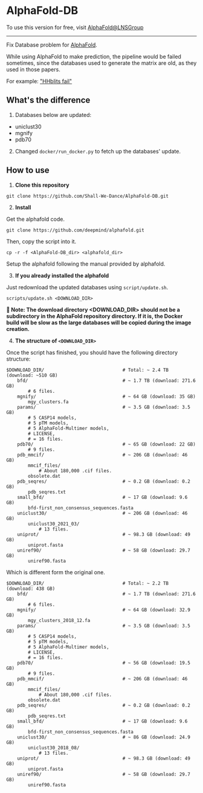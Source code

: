 # AlphaFold-DB

To use this version for free, visit [AlphaFold@LNSGroup](http://neuralmachine.cc:8080)

---

Fix Database problem for [AlphaFold](https://github.com/deepmind/alphafold).

While using AlphaFold to make prediction, the pipeline would be failed sometimes, since the databases used to generate the matrix are old, as they used in those papers.

For example: ["HHblits fail"](https://github.com/deepmind/alphafold/issues/257#issuecomment-986183590)

## What's the difference

1. Databases below are updated:

+ uniclust30
+ mgnify
+ pdb70

2. Changed `docker/run_docker.py` to fetch up the databases' update.


## How to use

1. **Clone this repository**

```
git clone https://github.com/Shall-We-Dance/AlphaFold-DB.git
```

2. **Install**

Get the alphafold code.

```
git clone https://github.com/deepmind/alphafold.git
```

Then, copy the script into it.

```
cp -r -f <AlphaFold-DB_dir> <alphafold_dir>
```

Setup the alphafold following the manual provided by alphafold.

3. **If you already installed the alphafold**

Just redownload the updated databases using `script/update.sh`.

```
scripts/update.sh <DOWNLOAD_DIR>
```

**📒 Note: The download directory <DOWNLOAD_DIR> should not be a subdirectory in the AlphaFold repository directory. If it is, the Docker build will be slow as the large databases will be copied during the image creation.**

4. **The structure of `<DOWNLOAD_DIR>`**

Once the script has finished, you should have the following directory structure:

```
$DOWNLOAD_DIR/                             # Total: ~ 2.4 TB (download: ~510 GB)
    bfd/                                   # ~ 1.7 TB (download: 271.6 GB)
        # 6 files.
    mgnify/                                # ~ 64 GB (download: 35 GB)
        mgy_clusters.fa
    params/                                # ~ 3.5 GB (download: 3.5 GB)
        # 5 CASP14 models,
        # 5 pTM models,
        # 5 AlphaFold-Multimer models,
        # LICENSE,
        # = 16 files.
    pdb70/                                 # ~ 65 GB (download: 22 GB)
        # 9 files.
    pdb_mmcif/                             # ~ 206 GB (download: 46 GB)
        mmcif_files/
            # About 180,000 .cif files.
        obsolete.dat
    pdb_seqres/                            # ~ 0.2 GB (download: 0.2 GB)
        pdb_seqres.txt
    small_bfd/                             # ~ 17 GB (download: 9.6 GB)
        bfd-first_non_consensus_sequences.fasta
    uniclust30/                            # ~ 206 GB (download: 46 GB)
        uniclust30_2021_03/
            # 13 files.
    uniprot/                               # ~ 98.3 GB (download: 49 GB)
        uniprot.fasta
    uniref90/                              # ~ 58 GB (download: 29.7 GB)
        uniref90.fasta
```

Which is different form the original one.

```
$DOWNLOAD_DIR/                             # Total: ~ 2.2 TB (download: 438 GB)
    bfd/                                   # ~ 1.7 TB (download: 271.6 GB)
        # 6 files.
    mgnify/                                # ~ 64 GB (download: 32.9 GB)
        mgy_clusters_2018_12.fa
    params/                                # ~ 3.5 GB (download: 3.5 GB)
        # 5 CASP14 models,
        # 5 pTM models,
        # 5 AlphaFold-Multimer models,
        # LICENSE,
        # = 16 files.
    pdb70/                                 # ~ 56 GB (download: 19.5 GB)
        # 9 files.
    pdb_mmcif/                             # ~ 206 GB (download: 46 GB)
        mmcif_files/
            # About 180,000 .cif files.
        obsolete.dat
    pdb_seqres/                            # ~ 0.2 GB (download: 0.2 GB)
        pdb_seqres.txt
    small_bfd/                             # ~ 17 GB (download: 9.6 GB)
        bfd-first_non_consensus_sequences.fasta
    uniclust30/                            # ~ 86 GB (download: 24.9 GB)
        uniclust30_2018_08/
            # 13 files.
    uniprot/                               # ~ 98.3 GB (download: 49 GB)
        uniprot.fasta
    uniref90/                              # ~ 58 GB (download: 29.7 GB)
        uniref90.fasta
```
